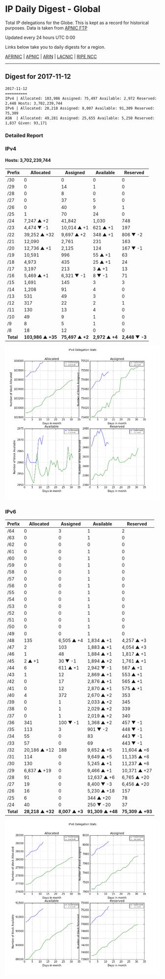# IP Daily Digest - Global

Total IP delegations for the Globe. This is kept as a record for historical purposes. Data is taken from [APNIC FTP](https://ftp.apnic.net/)

Updated every 24 hours UTC 0:00

Links below take you to daily digests for a region.

[AFRINIC](./archives/AFRINIC/) | [APNIC](./archives/APNIC/) | [ARIN](./archives/ARIN/) | [LACNIC](./archives/LACNIC/) | [RIPE NCC](./archives/RIPE_NCC/)

---

## Digest for 2017-11-12
```
2017-11-12
==========
IPv4 | Allocated: 103,986 Assigned: 75,497 Available: 2,972 Reserved: 2,448 Hosts: 3,702,239,744
IPv6 | Allocated: 28,218 Assigned: 8,007 Available: 91,309 Reserved: 75,309
ASN  | Allocated: 49,281 Assigned: 25,655 Available: 5,250 Reserved: 1,837 Given: 93,171
```

### Detailed Report

### IPv4

#### Hosts: **3,702,239,744**

| Prefix | Allocated | Assigned | Available | Reserved |
| ----- | ----- | ----- | ----- | ----- |
| /30 | 0 | 0 | 0 | 0 |
| /29 | 0 | 14 | 1 | 0 |
| /28 | 0 | 8 | 0 | 0 |
| /27 | 0 | 37 | 5 | 0 |
| /26 | 0 | 40 | 9 | 1 |
| /25 | 1 | 70 | 24 | 0 |
| /24 | 7,247 ▲ +2 | 41,842 | 1,030 | 748 |
| /23 | 4,474 ▼ -1 | 10,014 ▲ +1 | 621 ▲ +1 | 197 |
| /22 | 39,252 ▲ +32 | 9,697 ▲ +2 | 348 ▲ +1 | 806 ▼ -2 |
| /21 | 12,090 | 2,761 | 231 | 163 |
| /20 | 12,736 ▲ +1 | 2,125 | 124 | 167 ▼ -1 |
| /19 | 10,591 | 996 | 55 ▲ +1 | 63 |
| /18 | 4,973 | 435 | 25 ▲ +1 | 24 |
| /17 | 3,197 | 213 | 3 ▲ +1 | 13 |
| /16 | 5,469 ▲ +1 | 6,321 ▼ -1 | 8 ▼ -1 | 71 |
| /15 | 1,691 | 145 | 3 | 3 |
| /14 | 1,208 | 91 | 4 | 0 |
| /13 | 531 | 49 | 3 | 0 |
| /12 | 317 | 22 | 2 | 1 |
| /11 | 130 | 13 | 4 | 0 |
| /10 | 49 | 9 | 1 | 0 |
| /9 | 8 | 5 | 1 | 0 |
| /8 | 18 | 12 | 0 | 0 |
| **Total** | **103,986 ▲ +35** | **75,497 ▲ +2** | **2,972 ▲ +4** | **2,448 ▼ -3** |

![ipv4-stats](ipv4-figure.png)

### IPv6

| Prefix | Allocated | Assigned | Available | Reserved |
| ----- | ----- | ----- | ----- | ----- |
| /64 | 0 | 3 | 1 | 2 |
| /63 | 0 | 0 | 1 | 0 |
| /62 | 0 | 0 | 0 | 0 |
| /61 | 0 | 0 | 1 | 0 |
| /60 | 0 | 0 | 1 | 0 |
| /59 | 0 | 0 | 1 | 0 |
| /58 | 0 | 0 | 1 | 0 |
| /57 | 0 | 0 | 1 | 0 |
| /56 | 0 | 0 | 1 | 0 |
| /55 | 0 | 0 | 1 | 0 |
| /54 | 0 | 0 | 1 | 0 |
| /53 | 0 | 0 | 1 | 0 |
| /52 | 0 | 0 | 1 | 0 |
| /51 | 0 | 0 | 1 | 0 |
| /50 | 0 | 0 | 1 | 0 |
| /49 | 0 | 0 | 1 | 0 |
| /48 | 135 | 6,505 ▲ +4 | 1,834 ▲ +1 | 4,257 ▲ +3 |
| /47 | 2 | 103 | 1,883 ▲ +1 | 4,054 ▲ +3 |
| /46 | 1 | 48 | 1,884 ▲ +1 | 1,817 ▲ +1 |
| /45 | 2 ▲ +1 | 30 ▼ -1 | 1,894 ▲ +2 | 1,761 ▲ +1 |
| /44 | 6 | 611 ▲ +1 | 2,942 ▼ -1 | 567 ▲ +1 |
| /43 | 1 | 12 | 2,869 ▲ +1 | 553 ▲ +1 |
| /42 | 0 | 17 | 2,876 ▲ +1 | 565 ▲ +1 |
| /41 | 0 | 12 | 2,870 ▲ +1 | 575 ▲ +1 |
| /40 | 4 | 372 | 2,670 ▲ +2 | 353 |
| /39 | 0 | 1 | 2,033 ▲ +2 | 345 |
| /38 | 0 | 1 | 2,029 ▲ +2 | 339 |
| /37 | 0 | 1 | 2,019 ▲ +2 | 340 |
| /36 | 341 | 100 ▼ -1 | 1,368 ▲ +2 | 457 ▼ -1 |
| /35 | 113 | 3 | 901 ▼ -2 | 448 ▼ -1 |
| /34 | 55 | 0 | 83 | 443 ▼ -1 |
| /33 | 57 | 0 | 69 | 443 ▼ -1 |
| /32 | 20,186 ▲ +12 | 188 | 9,652 ▲ +5 | 11,604 ▲ +6 |
| /31 | 114 | 0 | 9,649 ▲ +5 | 11,135 ▲ +6 |
| /30 | 130 | 0 | 5,245 ▲ +1 | 11,237 ▲ +6 |
| /29 | 6,837 ▲ +19 | 0 | 9,466 ▲ +1 | 10,371 ▲ +27 |
| /28 | 91 | 0 | 12,637 ▲ +6 | 6,765 ▲ +20 |
| /27 | 19 | 0 | 8,400 ▼ -3 | 6,456 ▲ +20 |
| /26 | 16 | 0 | 5,230 ▲ +18 | 157 |
| /25 | 6 | 0 | 344 ▲ +20 | 78 |
| /24 | 40 | 0 | 250 ▼ -20 | 37 |
| **Total** | **28,218 ▲ +32** | **8,007 ▲ +3** | **91,309 ▲ +48** | **75,309 ▲ +93** |

![ipv6-stats](ipv6-figure.png)